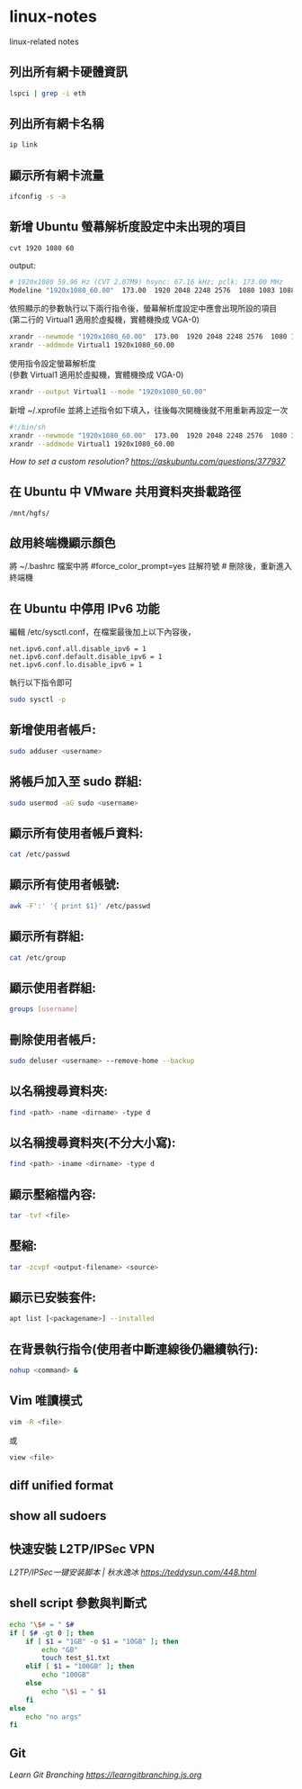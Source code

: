 # linux-notes
linux-related notes

## 列出所有網卡硬體資訊  
```bash
lspci | grep -i eth  
```
## 列出所有網卡名稱
```bash
ip link
```  
## 顯示所有網卡流量
```bash
ifconfig -s -a
```  
## 新增 Ubuntu 螢幕解析度設定中未出現的項目
```bash
cvt 1920 1080 60
```
output:  
```bash
# 1920x1080 59.96 Hz (CVT 2.07M9) hsync: 67.16 kHz; pclk: 173.00 MHz
Modeline "1920x1080_60.00"  173.00  1920 2048 2248 2576  1080 1083 1088 1120 -hsync +vsync
```
依照顯示的參數執行以下兩行指令後，螢幕解析度設定中應會出現所設的項目  
(第二行的 Virtual1 適用於虛擬機，實體機換成 VGA-0)
```bash
xrandr --newmode "1920x1080_60.00"  173.00  1920 2048 2248 2576  1080 1083 1088 1120 -hsync +vsync
xrandr --addmode Virtual1 1920x1080_60.00
```
使用指令設定螢幕解析度  
(參數 Virtual1 適用於虛擬機，實體機換成 VGA-0)
```bash
xrandr --output Virtual1 --mode "1920x1080_60.00"
```
新增 ~/.xprofile 並將上述指令如下填入，往後每次開機後就不用重新再設定一次
```bash
#!/bin/sh
xrandr --newmode "1920x1080_60.00"  173.00  1920 2048 2248 2576  1080 1083 1088 1120 -hsync +vsync
xrandr --addmode Virtual1 1920x1080_60.00
```

*How to set a custom resolution? https://askubuntu.com/questions/377937*

## 在 Ubuntu 中 VMware 共用資料夾掛載路徑
```
/mnt/hgfs/
```
## 啟用終端機顯示顏色
將 ~/.bashrc 檔案中將 #force_color_prompt=yes 註解符號 # 刪除後，重新進入終端機

## 在 Ubuntu 中停用 IPv6 功能
編輯 /etc/sysctl.conf，在檔案最後加上以下內容後，
```
net.ipv6.conf.all.disable_ipv6 = 1
net.ipv6.conf.default.disable_ipv6 = 1
net.ipv6.conf.lo.disable_ipv6 = 1
```
執行以下指令即可 
```bash
sudo sysctl -p
```

## 新增使用者帳戶:
```bash
sudo adduser <username>
```

## 將帳戶加入至 sudo 群組: 
```bash
sudo usermod -aG sudo <username>
```

## 顯示所有使用者帳戶資料: 
```bash
cat /etc/passwd
```

## 顯示所有使用者帳號: 
```bash
awk -F':' '{ print $1}' /etc/passwd
```

## 顯示所有群組: 
```bash
cat /etc/group
```

## 顯示使用者群組: 
```bash
groups [username]
```

## 刪除使用者帳戶: 
```bash
sudo deluser <username> --remove-home --backup
```

## 以名稱搜尋資料夾: 
```bash
find <path> -name <dirname> -type d
```

## 以名稱搜尋資料夾(不分大小寫): 
```bash
find <path> -iname <dirname> -type d
```

## 顯示壓縮檔內容: 
```bash
tar -tvf <file>
```

## 壓縮: 
```bash
tar -zcvpf <output-filename> <source>
```

## 顯示已安裝套件: 
```bash
apt list [<packagename>] --installed
```

## 在背景執行指令(使用者中斷連線後仍繼續執行): 
```bash
nohup <command> &
```

## Vim 唯讀模式
```bash
vim -R <file>
```
或
```bash
view <file>
```

## diff unified format
## show all sudoers


## 快速安裝 L2TP/IPSec VPN
*L2TP/IPSec一键安装脚本 | 秋水逸冰 https://teddysun.com/448.html*

## shell script 參數與判斷式
```bash
echo "\$# = " $#
if [ $# -gt 0 ]; then
    if [ $1 = "1GB" -o $1 = "10GB" ]; then
        echo "GB"
        touch test_$1.txt
    elif [ $1 = "100GB" ]; then
        echo "100GB"
    else
        echo "\$1 = " $1
    fi
else
    echo "no args"
fi
```
## Git
*Learn Git Branching https://learngitbranching.js.org*
